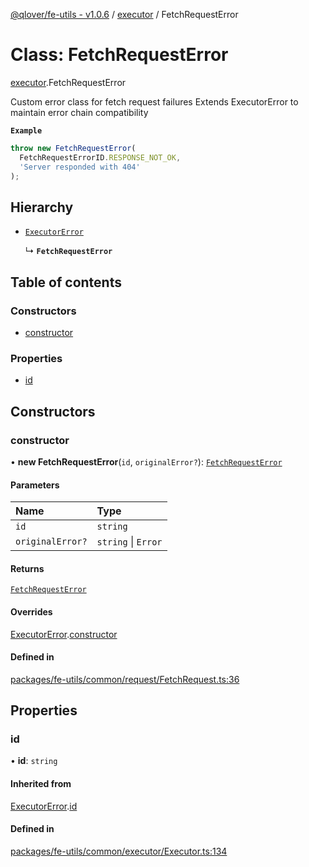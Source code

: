 [@qlover/fe-utils - v1.0.6](../README.md) / [executor](../modules/executor.md) / FetchRequestError

# Class: FetchRequestError

[executor](../modules/executor.md).FetchRequestError

Custom error class for fetch request failures
Extends ExecutorError to maintain error chain compatibility

**`Example`**

```typescript
throw new FetchRequestError(
  FetchRequestErrorID.RESPONSE_NOT_OK,
  'Server responded with 404'
);
```

## Hierarchy

- [`ExecutorError`](executor.ExecutorError.md)

  ↳ **`FetchRequestError`**

## Table of contents

### Constructors

- [constructor](executor.FetchRequestError.md#constructor)

### Properties

- [id](executor.FetchRequestError.md#id)

## Constructors

### constructor

• **new FetchRequestError**(`id`, `originalError?`): [`FetchRequestError`](executor.FetchRequestError.md)

#### Parameters

| Name | Type |
| :------ | :------ |
| `id` | `string` |
| `originalError?` | `string` \| `Error` |

#### Returns

[`FetchRequestError`](executor.FetchRequestError.md)

#### Overrides

[ExecutorError](executor.ExecutorError.md).[constructor](executor.ExecutorError.md#constructor)

#### Defined in

[packages/fe-utils/common/request/FetchRequest.ts:36](https://github.com/qlover/fe-base/blob/9c83c9119a4a7dab713ef9563531279977b67683/packages/fe-utils/common/request/FetchRequest.ts#L36)

## Properties

### id

• **id**: `string`

#### Inherited from

[ExecutorError](executor.ExecutorError.md).[id](executor.ExecutorError.md#id)

#### Defined in

[packages/fe-utils/common/executor/Executor.ts:134](https://github.com/qlover/fe-base/blob/9c83c9119a4a7dab713ef9563531279977b67683/packages/fe-utils/common/executor/Executor.ts#L134)
